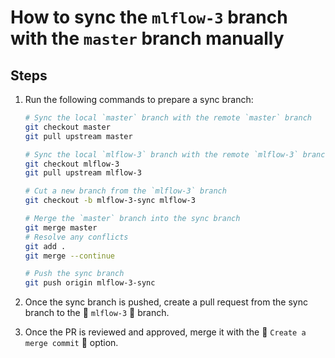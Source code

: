 # How to sync the `mlflow-3` branch with the `master` branch manually

## Steps

1. Run the following commands to prepare a sync branch:

   ```bash
   # Sync the local `master` branch with the remote `master` branch
   git checkout master
   git pull upstream master

   # Sync the local `mlflow-3` branch with the remote `mlflow-3` branch
   git checkout mlflow-3
   git pull upstream mlflow-3

   # Cut a new branch from the `mlflow-3` branch
   git checkout -b mlflow-3-sync mlflow-3

   # Merge the `master` branch into the sync branch
   git merge master
   # Resolve any conflicts
   git add .
   git merge --continue

   # Push the sync branch
   git push origin mlflow-3-sync
   ```

2. Once the sync branch is pushed, create a pull request from the sync branch to the 🚨 `mlflow-3` 🚨 branch.
3. Once the PR is reviewed and approved, merge it with the 🚨 `Create a merge commit` 🚨 option.
